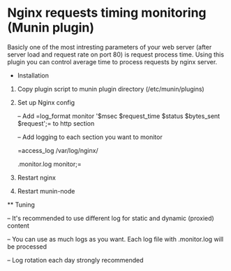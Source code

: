Nginx requests timing monitoring (Munin plugin)
======================

Basicly one of the most intresting parameters of your web server (after server load and request rate on port 80) is request process time.
Using this plugin you can control average time to process requests by nginx server.

* Installation

 1. Copy plugin script to munin plugin directory (/etc/munin/plugins)
 
 2. Set up Nginx config 
 
    – Add =log_format monitor '$msec $request_time $status $bytes_sent $request';= to http section
    
    – Add logging to each section you want to monitor
    
    =access_log  /var/log/nginx/<section name>.monitor.log  monitor;=
    
 3. Restart nginx
 
 4. Restart munin-node
 
** Tuning

 – It's recommended to use different log for static and dynamic (proxied) content
 
 – You can use as much logs as you want. Each log file with .monitor.log will be processed
 
 – Log rotation each day strongly recommended
